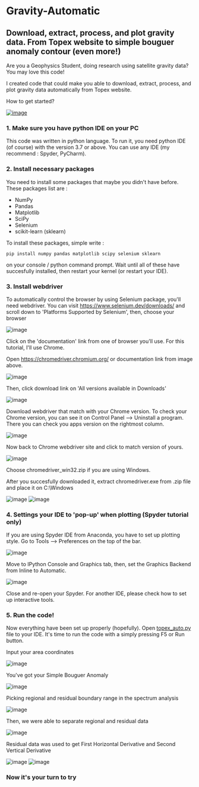 # Gravity-Automatic
## Download, extract, process, and plot gravity data. From Topex website to simple bouguer anomaly contour (even more!)
Are you a Geophysics Student, doing research using satellite gravity data?
You may love this code!

I created code that could make you able to download, extract, process, and plot gravity data automatically from Topex website.

How to get started?

[![image](https://user-images.githubusercontent.com/85453675/135860020-ef577d1d-b8f9-4fbc-ace7-dd6caa7c7f3f.png)](https://youtu.be/JIzfRTNMiEc)

### 1. Make sure you have python IDE on your PC
This code was written in python language. To run it, you need python IDE (of course) with the version 3.7 or above. You can use any IDE (my recommend : Spyder, PyCharm).

### 2. Install necessary packages
You need to install some packages that maybe you didn't have before. These packages list are :
- NumPy
- Pandas
- Matplotlib
- SciPy
- Selenium
- scikit-learn (sklearn)

To install these packages, simple write :
```
pip install numpy pandas matplotlib scipy selenium sklearn
```
on your console / python command prompt. Wait until all of these have succesfully installed, then restart your kernel (or restart your IDE).

### 3. Install webdriver
To automatically control the browser by using Selenium package, you'll need webdriver.
You can visit https://www.selenium.dev/downloads/ and scroll down to 'Platforms Supported by Selenium', then, choose your browser

![image](https://user-images.githubusercontent.com/85453675/135839875-d1e61e4c-d445-45fc-b008-ea401b0a3704.png)

Click on the 'documentation' link from one of browser you'll use. For this tutorial, I'll use Chrome.

Open https://chromedriver.chromium.org/ or documentation link from image above.

![image](https://user-images.githubusercontent.com/85453675/135840343-1de3c615-a86c-498d-a1e0-edd4e81f8c84.png)

Then, click download link on 'All versions available in Downloads'

![image](https://user-images.githubusercontent.com/85453675/135840490-9e7321da-a766-4a0d-8b27-c0f891ed8cc4.png)

Download webdriver that match with your Chrome version. To check your Chrome version, you can see it on Control Panel --> Uninstall a program.
There you can check you apps version on the rightmost column.

![image](https://user-images.githubusercontent.com/85453675/135841249-8e56ade9-3692-4352-8d83-c760a3be7a9f.png)

Now back to Chrome webdriver site and click to match version of yours.

![image](https://user-images.githubusercontent.com/85453675/135841482-5149221f-ca64-40f3-ae92-7366675db364.png)

Choose chromedriver_win32.zip if you are using Windows.

After you succesfully downloaded it, extract chromedriver.exe from .zip file and place it on C:\Windows

![image](https://user-images.githubusercontent.com/85453675/135842160-e94410fd-677b-41c6-a879-b4c946e0149e.png)
![image](https://user-images.githubusercontent.com/85453675/135842314-09a4d0cd-aa19-4615-99c9-8f8d197ca79c.png)

### 4. Settings your IDE to 'pop-up' when plotting (Spyder tutorial only)
If you are using Spyder IDE from Anaconda, you have to set up plotting style. Go to Tools --> Preferences on the top of the bar.

![image](https://user-images.githubusercontent.com/85453675/135843466-3bbfc1a0-6553-45ca-b6ab-458d5d4098e1.png)

Move to IPython Console and Graphics tab, then, set the Graphics Backend from Inline to Automatic.

![image](https://user-images.githubusercontent.com/85453675/135843639-4b72ff43-7247-46df-aee9-2a167792c5e5.png)

Close and re-open your Spyder. For another IDE, please check how to set up interactive tools.

### 5. Run the code!
Now everything have been set up properly (hopefully). Open [topex_auto.py](https://github.com/GhozyElFatih/Gravity-Automatic/raw/main/topex_auto.py) file to your IDE. It's time to run the code with a simply pressing F5 or Run button.

Input your area coordinates

![image](https://user-images.githubusercontent.com/85453675/135853538-16ef1621-dbc2-4038-b157-79205a68f7ea.png)

You've got your Simple Bouguer Anomaly

![image](https://user-images.githubusercontent.com/85453675/135853571-25c745ab-4abb-4a98-9d8e-d6f6a8097147.png)

Picking regional and residual boundary range in the spectrum analysis

![image](https://user-images.githubusercontent.com/85453675/135853708-8e04016c-a854-4669-b8d6-747905b6f7d1.png)

Then, we were able to separate regional and residual data

![image](https://user-images.githubusercontent.com/85453675/135853822-d9b976f0-5918-4cd9-9a97-d481e1e8f4d9.png)

Residual data was used to get First Horizontal Derivative and Second Vertical Derivative

![image](https://user-images.githubusercontent.com/85453675/135853957-66273439-4af2-45c9-9865-7bac42e6ad2e.png)
![image](https://user-images.githubusercontent.com/85453675/135853988-2f0f502e-741e-4db7-a3d6-878f61d40dcb.png)

### Now it's your turn to try
